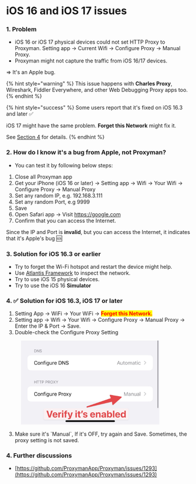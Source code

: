 # iOS 16 and iOS 17 issues

### 1. Problem

* iOS 16 or iOS 17 physical devices could not set HTTP Proxy to Proxyman. Setting app -> Current Wifi -> Configure Proxy -> Manual Proxy.
* Proxyman might not capture the traffic from iOS 16/17 devices.

\=> It's an Apple bug.

{% hint style="warning" %}
This issue happens with **Charles Proxy**, Wireshark, Fiddler Everywhere, and other Web Debugging Proxy apps too.
{% endhint %}

{% hint style="success" %}
Some users report that it's fixed on iOS 16.3 and later ✅&#x20;

iOS 17 might have the same problem. **Forget this Network** might fix it.

See [Section 4](ios-16-devices-issues.md#4.-solution-for-ios-16.3-or-later) for details.
{% endhint %}

### 2. How do I know it's a bug from Apple, not Proxyman?

* You can test it by following below steps:

1. Close all Proxyman app
2. Get your iPhone (iOS 16 or later) -> Setting app -> Wifi -> Your Wifi -> Configure Proxy -> Manual Proxy
3. Set any random IP, e.g. 192.168.3.111
4. Set any random Port, e.g 9999
5. Save
6. Open Safari app -> Visit https://google.com
7. Confirm that you can access the Internet.

Since the IP and Port is **invalid**, but you can access the Internet, it indicates that it's Apple's bug 🆘

### 3. Solution for iOS 16.3 or earlier

* Try to forget the Wi-Fi hotspot and restart the device might help.
* Use [Atlantis Framework](https://github.com/ProxymanApp/atlantis) to inspect the network.
* Try to use iOS 15 physical devices.
* Try to use the iOS 16 **Simulator**

### 4. ✅ Solution for iOS 16.3, iOS 17 or later

1. Setting App -> WiFi -> Your WiFi -> <mark style="color:red;">**Forget this Network.**</mark>
2. Setting app -> Wifi -> Your Wifi -> Configure Proxy -> Manual Proxy -> Enter the IP & Port -> Save.
3. Double-check the Configure Proxy Setting

<figure><img src="../.gitbook/assets/IMG_7734727B4024-1.jpeg" alt="" width="375"><figcaption></figcaption></figure>

3. Make sure it's \`Manual\`, If it's OFF, try again and Save. Sometimes, the proxy setting is not saved.

### 4. Further discussions

* [https://github.com/ProxymanApp/Proxyman/issues/1293](https://github.com/ProxymanApp/Proxyman/issues/1293)

